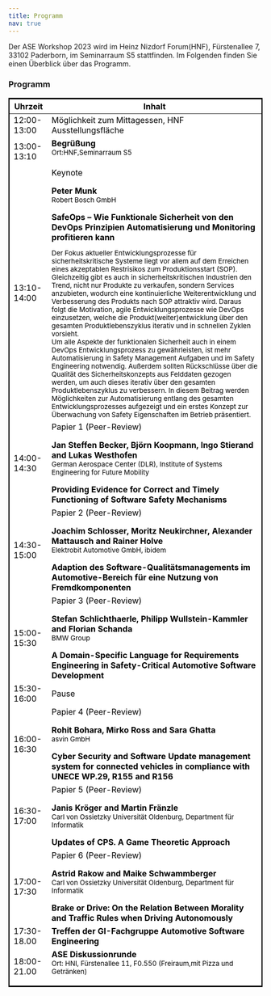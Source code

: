 ```yaml
---
title: Programm
nav: true
---
```


Der ASE Workshop 2023 wird im Heinz Nizdorf Forum(HNF),  Fürstenallee 7, 33102 Paderborn, im Seminarraum S5 stattfinden.
Im Folgenden finden Sie einen Überblick über das Programm. 


### Programm

<head>
<!-- CSS Code: Place this code in the document's head (between the 'head' tags) -->
<style>
table.GeneratedTable {
  width: 100%;
  background-color: #ffffff;
  border-collapse: collapse;
  border-width: 2px;
  border-color: #000000;
  border-style: solid;
  color: #000000;
}

table.GeneratedTable td, table.GeneratedTable th {
  border-width: 2px;
  border-color: #000000;
  border-style: solid;
  padding: 3px;
}

table.GeneratedTable thead {
  background-color: #c0c0c0;
}
</style>
</head>



<!-- HTML Code: Place this code in the document's body (between the 'body' tags) where the table should appear -->
<table class="GeneratedTable">
  <thead>
    <tr>
      <th>Uhrzeit</th>
      <th>Inhalt</th>
    </tr>
  </thead>
  <tbody>
    <tr>
      <td>12:00-13:00</td>
      <td>Möglichkeit zum Mittagessen, HNF Ausstellungsfläche</td>
    </tr>
    <tr>
      <td>13:00-13:10</td>
      <td>
        <b>Begrüßung</b> <br/>
          <sup> Ort:HNF,Seminarraum S5 </sup> <p></p>
      </td>
    </tr>  
    <tr>
      <td>13:10-14:00</td>
      <td>Keynote<p></p>
        <b>Peter Munk</b> <br/>
          <sup> Robert Bosch GmbH  </sup> <p></p>
        <b>SafeOps – Wie Funktionale Sicherheit von den DevOps Prinzipien Automatisierung und Monitoring profitieren kann</b> 
        <sup><p></p> Der Fokus aktueller Entwicklungsprozesse für sicherheitskritische Systeme liegt vor allem auf dem Erreichen eines akzeptablen Restrisikos zum Produktionsstart (SOP). Gleichzeitig gibt es auch in sicherheitskritischen Industrien den Trend, nicht nur Produkte zu verkaufen, sondern Services anzubieten, wodurch eine kontinuierliche Weiterentwicklung und Verbesserung des Produkts nach SOP attraktiv wird. Daraus folgt die Motivation, agile Entwicklungsprozesse wie DevOps einzusetzen, welche die Produkt(weiter)entwicklung über den gesamten Produktlebenszyklus iterativ und in schnellen Zyklen vorsieht.<br/>
Um alle Aspekte der funktionalen Sicherheit auch in einem DevOps Entwicklungsprozess zu gewährleisten, ist mehr Automatisierung in Safety Management Aufgaben und im Safety Engineering notwendig. Außerdem sollten Rückschlüsse über die Qualität des Sicherheitskonzepts aus Felddaten gezogen werden, um auch dieses iterativ über den gesamten Produktlebenszyklus zu verbessern. In diesem Beitrag werden Möglichkeiten zur Automatisierung entlang des gesamten Entwicklungsprozesses aufgezeigt und ein erstes Konzept zur Überwachung von Safety Eigenschaften im Betrieb präsentiert.</sup></td>
    </tr>    
    <tr>
      <td>14:00-14:30</td>
      <td>Papier 1 (Peer-Review)<p></p>
        <b>Jan Steffen Becker, Björn Koopmann, Ingo Stierand and Lukas Westhofen</b> <br/>
        <sup>  German Aerospace Center (DLR), Institute of Systems Engineering for Future Mobility</sup> <p></p>
        <b>Providing Evidence for Correct and Timely Functioning of Software Safety Mechanisms</b> <br/>
        </td>
     </tr>  
    <tr>
      <td>14:30-15:00</td>
      <td>Papier 2 (Peer-Review)<p></p>
        <b> Joachim Schlosser, Moritz Neukirchner, Alexander Mattausch and Rainer Holve </b> <br/>
        <sup> Elektrobit Automotive GmbH, ibidem </sup> <p></p>
        <b>Adaption des Software-Qualitätsmanagements im Automotive-Bereich für eine Nutzung von Fremdkomponenten</b> <br/>
        </td>
     </tr>  
    <tr>
      <td>15:00-15:30</td>
      <td>Papier 3 (Peer-Review)<p></p>
        <b>Stefan Schlichthaerle, Philipp Wullstein-Kammler and Florian Schanda</b> <br/>
        <sup> BMW Group</sup> <p></p>
        <b>A Domain-Specific Language for Requirements Engineering in Safety-Critical Automotive Software Development</b> <br/>
        </td>
     </tr>  
     <tr>
      <td>15:30-16:00</td>
      <td>Pause</td>
    </tr>
    <tr>
      <td>16:00-16:30</td>
      <td>Papier 4 (Peer-Review)<p></p>
        <b>Rohit Bohara, Mirko Ross and Sara Ghatta </b> <br/>
        <sup> asvin GmbH</sup> <p></p>
        <b>Cyber Security and Software Update management system for connected vehicles in compliance with UNECE WP.29, R155 and R156</b> <br/>
        </td>
     </tr>  
    <tr>
      <td>16:30-17:00</td>
      <td>Papier 5 (Peer-Review)<p></p>
        <b>Janis Kröger and Martin Fränzle</b> <br/>
        <sup> Carl von Ossietzky Universität Oldenburg, Department für Informatik</sup> <p></p>
        <b>Updates of CPS. A Game Theoretic Approach</b> <br/>
        </td>
     </tr>  
    <tr>
      <td>17:00-17:30</td>
      <td>Papier 6 (Peer-Review)<p></p>
        <b>Astrid Rakow and Maike Schwammberger</b> <br/>
        <sup> Carl von Ossietzky Universität Oldenburg, Department für Informatik</sup> <p></p>
        <b>Brake or Drive: On the Relation Between Morality and Traffic Rules when Driving Autonomously</b> <br/>
        </td>
     </tr>  
    <tr>      
      <td>17:30-18.00</td>
      <td><b>Treffen der GI-Fachgruppe Automotive Software Engineering</b></td>  
    </tr>  
    <tr>      
      <td>18:00-21.00</td>
      <td><b>ASE Diskussionrunde</b><br/>
          <sup> Ort: HNI, Fürstenallee 11, F0.550 (Freiraum,mit Pizza und Getränken) </sup> <p></p>
      </td>
    </tr>  
        
